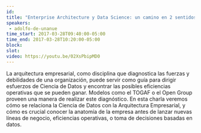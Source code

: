 ```yaml
---
id: 
title: "Enterprise Architecture y Data Science: un camino en 2 sentidos"
speakers:
 - adolfo-de-unanue
time_start: 2017-03-28T09:40:00-05:00
time_end: 2017-03-28T10:20:00-05:00
block: 
slot: 
video: https://youtu.be/02XsPbipMD0
---
```


La arquitectura empresarial, como disciplina que diagnostica las fuerzas y debilidades de una organización, puede servir como guía para dirigir esfuerzos de Ciencia de Datos y encontrar las posibles eficiencias operativas que se pueden ganar. Modelos como el TOGAF o el Open Group proveen una manera de realizar este diagnóstico. En esta charla veremos cómo se relaciona la Ciencia de Datos con la Arquitectura Empresarial, y cómo es crucial conocer la anatomía de la empresa antes de lanzar nuevas líneas de negocio, eficiencias operativas, o toma de decisiones basadas en datos.
